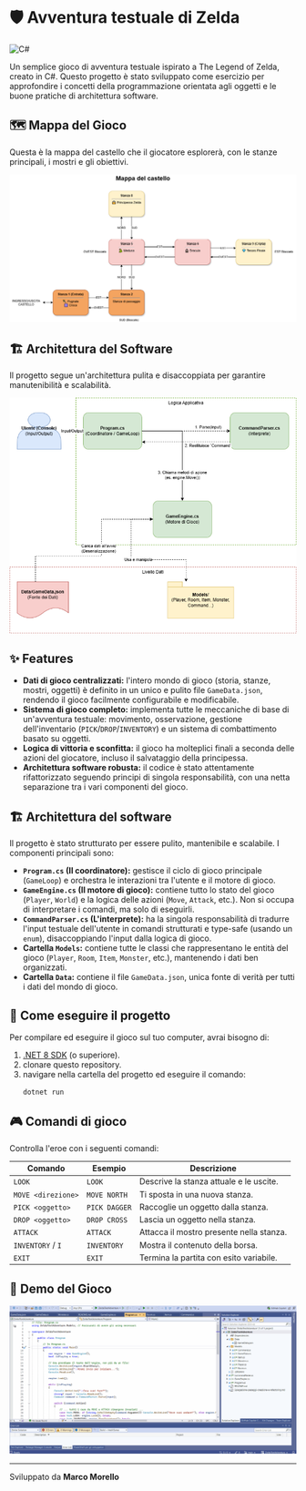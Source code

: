 # 🛡️ Avventura testuale di Zelda
![C#](https://img.shields.io/badge/c%23-%23239120.svg?style=for-the-badge&logo=c-sharp&logoColor=white)

Un semplice gioco di avventura testuale ispirato a The Legend of Zelda, creato in C#. Questo progetto è stato sviluppato come esercizio per approfondire i concetti della programmazione orientata agli oggetti e le buone pratiche di architettura software.

## 🗺️ Mappa del Gioco

Questa è la mappa del castello che il giocatore esplorerà, con le stanze principali, i mostri e gli obiettivi.

![Mappa del Castello di Hyrule](assets/Mappa-mondo.drawio.png)

## 🏗️ Architettura del Software

Il progetto segue un'architettura pulita e disaccoppiata per garantire manutenibilità e scalabilità.

![Diagramma dell'architettura software](assets/Architettura-sw.drawio.png)

## ✨ Features
* **Dati di gioco centralizzati:** l'intero mondo di gioco (storia, stanze, mostri, oggetti) è definito in un unico e pulito file `GameData.json`, rendendo il gioco facilmente configurabile e modificabile.
* **Sistema di gioco completo:** implementa tutte le meccaniche di base di un'avventura testuale: movimento, osservazione, gestione dell'inventario (`PICK`/`DROP`/`INVENTORY`) e un sistema di combattimento basato su oggetti.
* **Logica di vittoria e sconfitta:** il gioco ha molteplici finali a seconda delle azioni del giocatore, incluso il salvataggio della principessa.
* **Architettura software robusta:** il codice è stato attentamente rifattorizzato seguendo principi di singola responsabilità, con una netta separazione tra i vari componenti del gioco.

## 🏗️ Architettura del software
Il progetto è stato strutturato per essere pulito, mantenibile e scalabile. I componenti principali sono:
* **`Program.cs` (Il coordinatore):** gestisce il ciclo di gioco principale (`GameLoop`) e orchestra le interazioni tra l'utente e il motore di gioco.
* **`GameEngine.cs` (Il motore di gioco):** contiene tutto lo stato del gioco (`Player`, `World`) e la logica delle azioni (`Move`, `Attack`, etc.). Non si occupa di interpretare i comandi, ma solo di eseguirli.
* **`CommandParser.cs` (L'interprete):** ha la singola responsabilità di tradurre l'input testuale dell'utente in comandi strutturati e type-safe (usando un `enum`), disaccoppiando l'input dalla logica di gioco.
* **Cartella `Models`:** contiene tutte le classi che rappresentano le entità del gioco (`Player`, `Room`, `Item`, `Monster`, etc.), mantenendo i dati ben organizzati.
* **Cartella `Data`:** contiene il file `GameData.json`, unica fonte di verità per tutti i dati del mondo di gioco.

## 🚀 Come eseguire il progetto
Per compilare ed eseguire il gioco sul tuo computer, avrai bisogno di:
1.  [.NET 8 SDK](https://dotnet.microsoft.com/download/dotnet/8.0) (o superiore).
2.  clonare questo repository.
3.  navigare nella cartella del progetto ed eseguire il comando:
    ```bash
    dotnet run
    ```

## 🎮 Comandi di gioco
Controlla l'eroe con i seguenti comandi:

| Comando             | Esempio             | Descrizione                               |
| ------------------- | ------------------- | ----------------------------------------- |
| `LOOK`              | `LOOK`              | Descrive la stanza attuale e le uscite.   |
| `MOVE <direzione>`  | `MOVE NORTH`        | Ti sposta in una nuova stanza.            |
| `PICK <oggetto>`    | `PICK DAGGER`       | Raccoglie un oggetto dalla stanza.        |
| `DROP <oggetto>`    | `DROP CROSS`        | Lascia un oggetto nella stanza.           |
| `ATTACK`            | `ATTACK`            | Attacca il mostro presente nella stanza.  |
| `INVENTORY` / `I`   | `INVENTORY`         | Mostra il contenuto della borsa.          |
| `EXIT`              | `EXIT`              | Termina la partita con esito variabile.   |

## 🎥 Demo del Gioco

![Dimostrazione del gameplay del gioco di avventura testuale](assets/ZeldaTextAdventureDemo.gif)

---
Sviluppato da **Marco Morello**